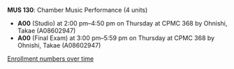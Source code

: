 **MUS 130**: Chamber Music Performance (4 units)

- **A00** (Studio) at 2:00 pm–4:50 pm on Thursday at CPMC 368 by Ohnishi, Takae (A08602947)
- **A00** (Final Exam) at 3:00 pm–5:59 pm on Thursday at CPMC 368 by Ohnishi, Takae (A08602947)

[Enrollment numbers over time](./MUS130.tsv)
